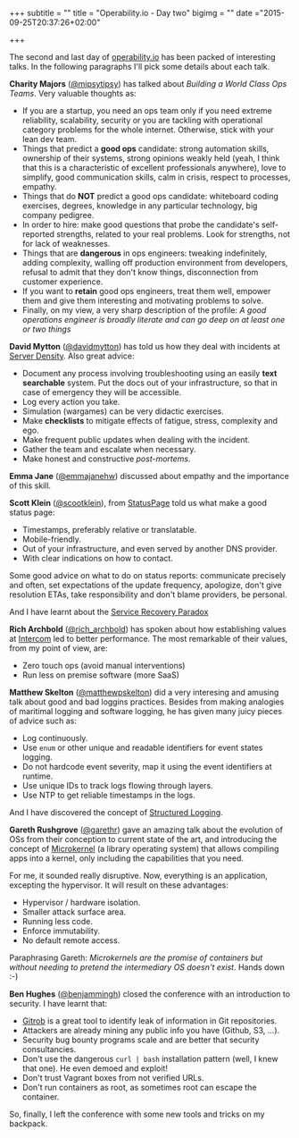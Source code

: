 +++
subtitle = ""
title = "Operability.io - Day two"
bigimg = ""
date ="2015-09-25T20:37:26+02:00"

+++

The second and last day of [operability.io](http://operability.io) has been packed of interesting talks. In the following paragraphs I'll pick some details about each talk.

<!-- TEASER_END -->

**Charity Majors** ([@mipsytipsy](https://twitter.com/mipsytipsy)) has talked about *Building a World Class Ops Teams*. Very valuable thoughts as:

- If you are a startup, you need an ops team only if you need extreme reliability, scalability, security or you are tackling with operational category problems for the whole internet. Otherwise, stick with your lean dev team.
- Things that predict a **good ops** candidate: strong automation skills, ownership of their systems, strong opinions weakly held (yeah, I think that this is a characteristic of excellent professionals anywhere), love to simplify, good communication skills, calm in crisis, respect to processes, empathy.
- Things that do **NOT** predict a good ops candidate: whiteboard coding exercises, degrees, knowledge in any particular technology, big company pedigree.
- In order to hire: make good questions that probe the candidate's self-reported strengths, related to your real problems. Look for strengths, not for lack of weaknesses.
- Things that are **dangerous** in ops engineers: tweaking indefinitely, adding complexity, walling off production environment from developers, refusal to admit that they don't know things, disconnection from customer experience.
- If you want to **retain** good ops engineers, treat them well, empower them and give them interesting and motivating problems to solve.
- Finally, on my view, a very sharp description of the profile: *A good operations engineer is broadly literate and can go deep on at least one or two things*

**David Mytton** ([@davidmytton](https://twitter.com/davidmytton)) has told us how they deal with incidents at [Server Density](https://www.serverdensity.com). Also great advice:

- Document any process involving troubleshooting using an easily **text searchable** system. Put the docs out of your infrastructure, so that in case of emergency they will be accessible.
- Log every action you take.
- Simulation (wargames) can be very didactic exercises.
- Make **checklists** to mitigate effects of fatigue, stress, complexity and ego.
- Make frequent public updates when dealing with the incident.
- Gather the team and escalate when necessary.
- Make honest and constructive *post-mortems*.

**Emma Jane** ([@emmajanehw](https://twitter.com/emmajanehw)) discussed about empathy and the importance of this skill.

**Scott Klein** ([@scootklein](https://twitter.com/scootklein)), from [StatusPage](http://statuspage.io) told us what make a good status page:

- Timestamps, preferably relative or translatable.
- Mobile-friendly.
- Out of your infrastructure, and even served by another DNS provider.
- With clear indications on how to contact.

Some good advice on what to do on status reports: communicate precisely and often, set expectations of the update frequency, apologize, don't give resolution ETAs, take responsibility and don't blame providers, be personal.

And I have learnt about the [Service Recovery Paradox](https://en.wikipedia.org/wiki/Service_recovery_paradox)

**Rich Archbold** ([@rich_archbold](https://twitter.com/rich_archbold)) has spoken about how establishing values at [Intercom](https://www.intercom.io) led to better performance. The most remarkable of their values, from my point of view, are:

- Zero touch ops (avoid manual interventions)
- Run less on premise software (more SaaS)

**Matthew Skelton** ([@matthewpskelton](https://twitter.com/matthewpskelton)) did a very interesing and amusing talk about good and bad loggins practices. Besides from making analogies of maritimal logging and software logging, he has given many juicy pieces of advice such as:

- Log continuously.
- Use `enum` or other unique and readable identifiers for event states logging.
- Do not hardcode event severity, map it using the event identifiers at runtime.
- Use unique IDs to track logs flowing through layers.
- Use NTP to get reliable timestamps in the logs.

And I have discovered the concept of [Structured Logging](http://www.sunitparekh.in/posts/structured-logging).

**Gareth Rushgrove** ([@garethr](https://twitter.com/garethr)) gave an amazing talk about the evolution of OSs from their conception to current state of the art, and introducing the concept of [Microkernel](https://en.wikipedia.org/wiki/Microkernel) (a library operating system) that allows compiling apps into a kernel, only including the capabilities that you need.

For me, it sounded really disruptive. Now, everything is an application, excepting the hypervisor. It will result on these advantages:

- Hypervisor / hardware isolation.
- Smaller attack surface area.
- Running less code.
- Enforce immutability.
- No default remote access.

Paraphrasing Gareth: *Microkernels are the promise of containers but without needing to pretend the intermediary OS doesn't exist*. Hands down :-)

**Ben Hughes** ([@benjammingh](https://twitter.com/benjammingh)) closed the conference with an introduction to security. I have learnt that:

- [Gitrob](https://github.com/michenriksen/gitrob) is a great tool to identify leak of information in Git repositories.
- Attackers are already mining any public info you have (Github, S3, ...).
- Security bug bounty programs scale and are better that security consultancies.
- Don't use the dangerous `curl | bash` installation pattern (well, I knew that one). He even demoed and exploit!
- Don't trust Vagrant boxes from not verified URLs.
- Don't run containers as root, as sometimes root can escape the container.

So, finally, I left the conference with some new tools and tricks on my backpack.
